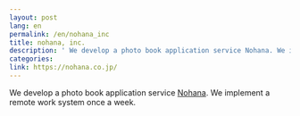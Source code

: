 ```yaml
---
layout: post
lang: en
permalink: /en/nohana_inc
title: nohana, inc.
description: ' We develop a photo book application service Nohana. We implement a remote work system once a week. '
categories: 
link: https://nohana.co.jp/
---
```


<p>We develop a photo book application service <a href="https://nohana.jp/">Nohana</a>. We implement a remote work system once a week.</p>
